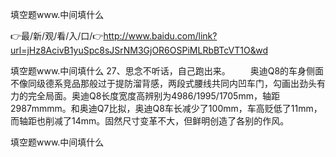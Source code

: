填空题www.中间填什么

👉最/新/观/看/入/口/👉http://www.baidu.com/link?url=jHz8AcivB1yuSpc8sJSrNM3GjOR6OSPiMLRbBTcVT1O&wd

填空题www.中间填什么	27、思念不听话，自己跑出来。
　　奥迪Q8的车身侧面不像同级德系竞品那般过于提防溜背感，两段式腰线共同内凹车门，勾画出劲头有力的完全局面。奥迪Q8长度宽度高辨别为4986/1995/1705mm，轴距2987mmmm。和奥迪Q7比拟，奥迪Q8车长减少了100mm，车高贬低了11mm，而轴距也削减了14mm。固然尺寸变革不大，但鲜明创造了各别的作风。


填空题www.中间填什么
